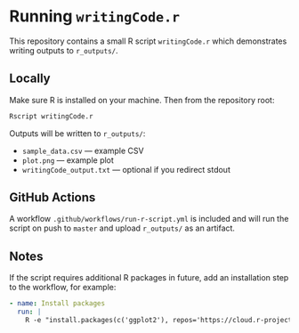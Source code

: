 # Running `writingCode.r`

This repository contains a small R script `writingCode.r` which demonstrates writing outputs to `r_outputs/`.

Locally
-------
Make sure R is installed on your machine. Then from the repository root:

```bash
Rscript writingCode.r
```

Outputs will be written to `r_outputs/`:
- `sample_data.csv` — example CSV
- `plot.png` — example plot
- `writingCode_output.txt` — optional if you redirect stdout

GitHub Actions
--------------
A workflow `.github/workflows/run-r-script.yml` is included and will run the script on push to `master` and upload `r_outputs/` as an artifact.

Notes
-----
If the script requires additional R packages in future, add an installation step to the workflow, for example:

```yaml
- name: Install packages
  run: |
    R -e "install.packages(c('ggplot2'), repos='https://cloud.r-project.org')"
```
